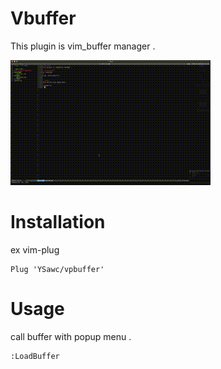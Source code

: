 # Vbuffer
This plugin is vim_buffer manager .

![vpbuffer](https://github.com/YSawc/vpbuffer/blob/master/screenshots/vpbuffer.gif)

# Installation
ex vim-plug
```
Plug 'YSawc/vpbuffer'
```

# Usage
call buffer with popup menu .
```
:LoadBuffer
```
